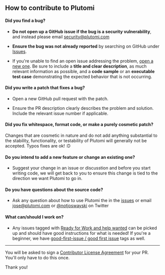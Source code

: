 ## How to contribute to Plutomi

#### **Did you find a bug?**

- **Do not open up a GitHub issue if the bug is a security vulnerability**, and instead please email security@plutomi.com

- **Ensure the bug was not already reported** by searching on GitHub under [Issues](https://github.com/plutomi/plutomi/issues).

- If you're unable to find an open issue addressing the problem, [open a new one](https://github.com/plutomi/plutomi/issues/new). Be sure to include a **title and clear description**, as much relevant information as possible, and a **code sample** or an **executable test case** demonstrating the expected behavior that is not occurring.

#### **Did you write a patch that fixes a bug?**

- Open a new GitHub pull request with the patch.

- Ensure the PR description clearly describes the problem and solution. Include the relevant issue number if applicable.

#### **Did you fix whitespace, format code, or make a purely cosmetic patch?**

Changes that are cosmetic in nature and do not add anything substantial to the stability, functionality, or testability of Plutomi will generally not be accepted. Typos fixes are ok! :D

#### **Do you intend to add a new feature or change an existing one?**

- Suggest your change in an issue or discusstion and before you start writing code, we will get back to you to ensure this change is tied to the direction we want Plutomi to go in.

#### **Do you have questions about the source code?**

- Ask any question about how to use Plutomi the in the [issues](https://github.com/plutomi/plutomi/issues) or email jose@plutomi.com or [@notjoswayski](https://twitter.com/notjoswayski) on Twitter

#### **What can/should I work on?**

- Any issues tagged with [Ready for Work and help wanted](https://github.com/plutomi/plutomi/issues?q=is%3Aissue+is%3Aopen+label%3A%22Ready+for+Work%22+label%3A%22help+wanted%22) can be picked up and should have good instructions for what is needed! If you're a beginner, we have [good-first-issue / good first issue](https://github.com/plutomi/plutomi/issues?q=is%3Aissue+is%3Aopen++label%3A%22good+first+issue%22+label%3Agood-first-issue) tags as well.

---

You will be asked to sign a [Contributor License Agreement](https://en.wikipedia.org/wiki/Contributor_License_Agreement) for your PR. You'll only have to do this once.

Thank you!
